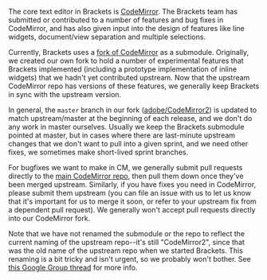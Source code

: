 The core text editor in Brackets is [CodeMirror](http://github.com/marijnh/CodeMirror). The Brackets
team has submitted or contributed to a number of features and bug fixes in CodeMirror, and has also
given input into the design of features like line widgets, document/view separation and multiple selections.

Currently, Brackets uses a [fork of CodeMirror](http://github.com/adobe/CodeMirror2) as a submodule. 
Originally, we created our own fork to hold a number of experimental features that Brackets implemented (including a prototype implementation of inline widgets) that we hadn't yet contributed upstream. Now that the
upstream CodeMirror repo has versions of these features, we generally keep Brackets in sync with the upstream 
version.

In general, the `master` branch in our fork ([adobe/CodeMirror2](http://github.com/adobe/CodeMirror2)) is updated to match upstream/master at the beginning of each release, and we don't do any work in master ourselves. Usually we keep the Brackets submodule pointed at master, but in cases where there are
last-minute upstream changes that we don't want to pull into a given sprint, and we need other fixes,
we sometimes make short-lived sprint branches.

For bugfixes we want to make in CM, we generally submit pull requests directly to the 
[main CodeMirror repo](http://github.com/marijnh/CodeMirror), then pull them down once they've been merged upstream. Similarly, if you have fixes you need in CodeMirror, please submit them upstream (you can file an issue with us to let us know that it's important for us to merge it soon, or refer to your upstream fix from a dependent pull request). We generally won't accept pull requests directly into our CodeMirror fork.

Note that we have not renamed the submodule or the repo to reflect the current naming of the upstream
repo--it's still "CodeMirror2", since that was the old name of the upstream repo when we started Brackets. This renaming is a bit tricky and isn't urgent, so we probably won't bother. See [this Google Group thread](https://groups.google.com/forum/?fromgroups=#!topic/brackets-dev/D_rezwjyXM0)
for more info.
